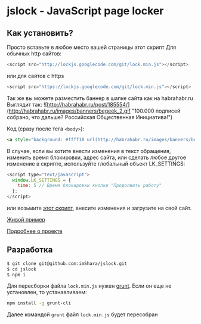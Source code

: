 # jslock - JavaScript page locker

## Как установить?

Просто вставьте в любое место вашей страницы этот скрипт
Для обычных http сайтов:
```js
<script src="http://lockjs.googlecode.com/git/lock.min.js"></script>
```
или для сайтов с https

```js
<script src="https://lockjs.googlecode.com/git/lock.min.js"></script>
```

Так же вы можете разместить баннер в шапке сайта как на habrahabr.ru
Выглядит так:
![http://habrahabr.ru/post/185554/](http://habrahabr.ru/images/banners/begeek_2.gif "100.000 подписей собрано, что дальше? Российская Общественная Инициатива!")

Код (сразу после тега ```<body>```):
```html
<a style="background: #ffff18 url(http://habrahabr.ru/images/banners/begeek_2.gif) no-repeat center center;display:block;height:90px;box-shadow:0 1px 2px #ccc;" href="http://ad.adriver.ru/cgi-bin/click.cgi?sid=1&amp;ad=410696&amp;bt=21&amp;bid=2696012&amp;bn=2696012&amp;rnd=1251482300"></a>
```

В случае, если вы хотите внести изменения в текст обращения, изменить время блокировки, 
адрес сайта, или сделать любое другое изменение в скрипте, используйте глобальный объект LK_SETTINGS:

```js
<script type="text/javascript">
  window.LK_SETTINGS = {
    time: 5 // Время блокировки кнопки "Продолжить работу"
  };
</script>
```

или возьмите [этот скрипт](http://rawgithub.com/imShara/jslock/master/lock.js), внесите изменения и загрузите на свой сайт.



[Живой пример](http://imShara.github.com/jslock)

[Подробнее о проекте](http://habrahabr.ru/post/185174/)

## Разработка

```bash
$ git clone git@github.com:imShara/jslock.git
$ cd jslock
$ npm i
```
Для пересборки файла ```lock.min.js``` нужен [grunt](http://gruntjs.com). Если он еще не установлен, то устанавливаем:
```bash
npm install -g grunt-cli
```
Далее командой ```grunt``` файл ```lock.min.js``` будет пересобран
